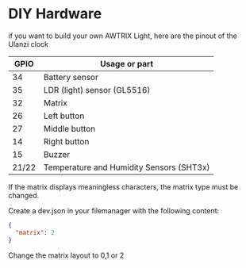 # DIY Hardware

if you want to build your own AWTRIX Light, here are the pinout of the Ulanzi clock  
  

| GPIO  | Usage or part                                 |
|-------|-----------------------------------------------|
| 34    | Battery sensor                                |
| 35    | LDR (light) sensor (GL5516)                   |
| 32    | Matrix                                        |
| 26    | Left button                                   |
| 27    | Middle button                                 |
| 14    | Right button                                  |
| 15    | Buzzer                                        |
| 21/22 | Temperature and Humidity Sensors (SHT3x)      |

If the matrix displays meaningless characters, the matrix type must be changed.

Create a dev.json in your filemanager with the following content:

```json
{
  "matrix": 2
}
```

Change the matrix layout to 0,1 or 2
